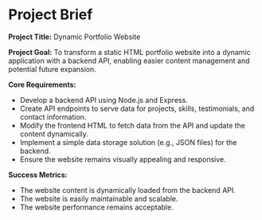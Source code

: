 # Project Brief

**Project Title:** Dynamic Portfolio Website

**Project Goal:** To transform a static HTML portfolio website into a dynamic application with a backend API, enabling easier content management and potential future expansion.

**Core Requirements:**

*   Develop a backend API using Node.js and Express.
*   Create API endpoints to serve data for projects, skills, testimonials, and contact information.
*   Modify the frontend HTML to fetch data from the API and update the content dynamically.
*   Implement a simple data storage solution (e.g., JSON files) for the backend.
*   Ensure the website remains visually appealing and responsive.

**Success Metrics:**

*   The website content is dynamically loaded from the backend API.
*   The website is easily maintainable and scalable.
*   The website performance remains acceptable.
